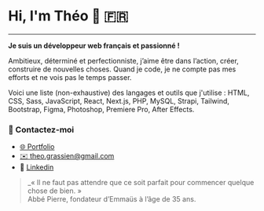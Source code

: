 # Hi, I'm Théo 🤙 🇫🇷

---

**Je suis un développeur web français et passionné !**

Ambitieux, déterminé et perfectionniste, j’aime être dans l’action, créer, construire de nouvelles choses. Quand je code, je ne compte pas mes efforts et ne vois pas le temps passer.

Voici une liste (non-exhaustive) des langages et outils que j'utilise : HTML, CSS, Sass, JavaScript, React, Next.js, PHP, MySQL, Strapi, Tailwind, Bootstrap, Figma, Photoshop, Premiere Pro, After Effects.
<br>

### 👋 Contactez-moi

- [🌐 Portfolio](https://theograssien.fr/)
- [✉️ theo.grassien@gmail.com](mailto:theo.grassien@gmail.com)
- 👔 [Linkedin](https://www.linkedin.com/in/theo-grassien/)
  <br>

> \_« Il ne faut pas attendre que ce soit parfait pour commencer quelque chose de bien. »<br>
> Abbé Pierre, fondateur d’Emmaüs à l’âge de 35 ans.
